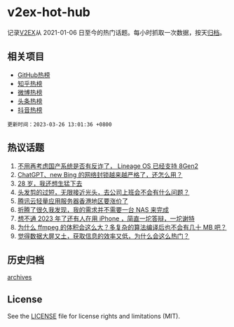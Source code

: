 # v2ex-hot-hub

 记录[V2EX](https://www.v2ex.com/)从 2021-01-06 日至今的热门话题。每小时抓取一次数据，按天[归档](archives)。
 
 ## 相关项目

- [GitHub热榜](https://github.com/it985/github-hot-hub)
- [知乎热榜](https://github.com/it985/zhihu-hot-hub)
- [微博热榜](https://github.com/it985/weibo-hot-hub)
- [头条热榜](https://github.com/it985/toutiao-hot-hub)
- [抖音热榜](https://github.com/it985/douyin-hot-hub)


 `更新时间：2023-03-26 13:01:36 +0800`

## 热议话题

1. [不用再考虑国产系统是否有反诈了， Lineage OS 已经支持 8Gen2](https://www.v2ex.com/t/927087)
1. [ChatGPT、new Bing 的网络封锁越来越严格了，还怎么用？](https://www.v2ex.com/t/927207)
1. [28 岁，我还想生猛下去](https://www.v2ex.com/t/927096)
1. [头发剪的过短，无限接近光头，去公司上班会不会有什么问题？](https://www.v2ex.com/t/927075)
1. [腾讯云轻量应用服务器香港地区要涨价了](https://www.v2ex.com/t/927116)
1. [折腾了很久我发现，我的需求并不需要一台 NAS 来完成](https://www.v2ex.com/t/927088)
1. [想不通 2023 年了还有人在用 iPhone ，简直一坨答辩，一坨谢特](https://www.v2ex.com/t/927240)
1. [为什么 ffmpeg 的体积会这么大？多复杂的算法编译后也不会有几十 MB 吧？](https://www.v2ex.com/t/927148)
1. [觉得数据大屏又土，获取信息的效率又低，为什么会这么热门？](https://www.v2ex.com/t/927179)

## 历史归档

[archives](archives)

## License

See the [LICENSE](LICENSE) file for license rights and limitations (MIT).
